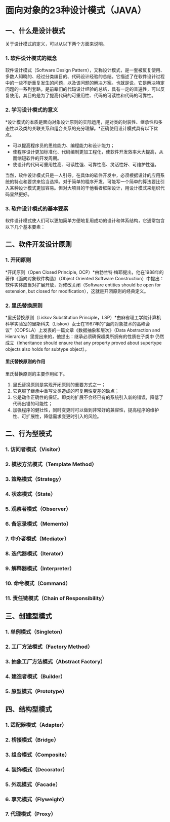 # 面向对象的23种设计模式（JAVA）

## 一、什么是设计模式

关于设计模式的定义，可以从以下两个方面来说明。

### 1. 软件设计模式的概念

软件设计模式（Software Design Pattern），又称设计模式，是一套被反复使用、多数人知晓的、经过分类编目的、代码设计经验的总结。它描述了在软件设计过程中的一些不断重复发生的问题，以及该问题的解决方案。也就是说，它是解决特定问题的一系列套路，是前辈们的代码设计经验的总结，具有一定的普遍性，可以反复使用。其目的是为了提高代码的可重用性、代码的可读性和代码的可靠性。

### 2. 学习设计模式的意义

*设计模式的本质是面向对象设计原则的实际运用，是对类的封装性、继承性和多态性以及类的关联关系和组合关系的充分理解。*正确使用设计模式具有以下优点。

- 可以提高程序员的思维能力、编程能力和设计能力；
- 使程序设计更加标准化、代码编制更加工程化，使软件开发效率大大提高，从而缩短软件的开发周期。
- 使设计的代码可重用性高、可读性强、可靠性高、灵活性好、可维护性强。

当然，软件设计模式只是一人引导。在具体的软件开发中，必须根据设计的应用系统的特点和要求来恰当选择。对于简单的程序开发，可能写一个简单的算法要比引入某种设计模式更加容易。但对大项目的干他看者框架设计，用设计模式来组织代码显然更好。

### 3. 软件设计模式的基本要素

软件设计模式使人们可以更加简单方便地复用成功的设计和体系结构，它通常包含以下几个基本要素：



## 二、软件开发设计原则

### 1. 开闭原则

*开闭原则（Open Closed Principle, OCP）*由勃兰特·梅耶提出，他在1988年的著作《面向对象软件构造》（Object Oriented Software Construction）中提出：软件实体应当对扩展开放，对修改关闭（Software entities should be open for extension, but closed for modification），这就是开闭原则的经典定义。

### 2. 里氏替换原则

*里氏替换原则（Liskov Substitution Principle，LSP）*由麻省理工学院计算机科学实验室的里斯科夫（Liskov）女士在1987年的“面向对象技术的高峰会议”（OOPSLA）上发表的一篇文章《数据抽象和层次》（Data Abstraction and Hierarchy）里提出来的，他提出：继承必须确保超类所拥有的性质在子类中 仍然成立（Inheritance should ensure that any property proved about supertype objects also holds for subtype object）。

#### 里氏替换原则的作用

里氏替换原则的主要作用如下。

1. 里氏替换原则是实现开闭原则的重要方式之一；
2. 它克服了继承中重写父类造成的可复用性变差的缺点；
3. 它是动作正确性的保证。即类的扩展不会经已有的系统引入新的错误，降低了代码出错的可能性；
4. 加强程序的健壮性，同时变更时可以做到非常好的兼容性，提高程序的维护性、可扩展性，降低需求变更时引入的风险。

## 二、行为型模式

### 1. 访问者模式（Visitor）

### 2. 模板方法模式（Template Method）

### 3. 策略模式（Strategy）

### 4. 状态模式（State）

### 5. 观察者模式（Observer）

### 6. 备忘录模式（Memento）

### 7. 中介者模式（Mediator）

### 8. 迭代器模式（Iterator）

### 9. 解释器模式（Interpreter）

### 10. 命令模式（Command）

### 11. 责任链模式（Chain of Responsibility）



## 三、创建型模式

### 1. 单例模式（Singleton）

### 2. 工厂方法模式（Factory Method）

### 3. 抽象工厂方法模式（Abstract Factory）

### 4. 建造者模式（Builder）

### 5. 原型模式（Prototype）



## 四、结构型模式

### 1. 适配器模式（Adapter）

### 2. 桥接模式（Bridge）

### 3. 组合模式（Composite）

### 4. 装饰模式（Decorator）

### 5. 外观模式（Facade）

### 6. 享元模式（Flyweight）

### 7. 代理模式（Proxy）





